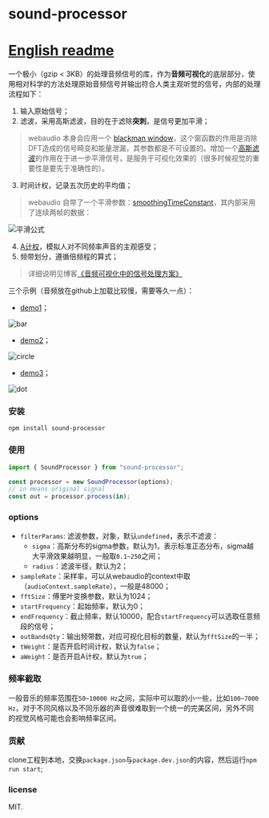 # sound-processor 

# [English readme](https://github.com/woshizja/sound-processor/blob/master/README.en.md)

一个极小（gzip < 3KB）的处理音频信号的库，作为**音频可视化**的底层部分，使用相对科学的方法处理原始音频信号并输出符合人类主观听觉的信号，内部的处理流程如下：

1. 输入原始信号；
2. 滤波，采用高斯滤波，目的在于滤除**突刺**，是信号更加平滑；

> webaudio 本身会应用一个 [blackman window](https://webaudio.github.io/web-audio-api/#fft-windowing-and-smoothing-over-time)，这个窗函数的作用是消除DFT造成的信号畸变和能量泄漏，其参数都是不可设置的。增加一个[高斯滤波](https://en.wikipedia.org/wiki/Normal_distribution)的作用在于进一步平滑信号，是服务于可视化效果的（很多时候视觉的重要性是要先于准确性的）。

3. 时间计权，记录五次历史的平均值；

> webaudio 自带了一个平滑参数：[smoothingTimeConstant](https://webaudio.github.io/web-audio-api/#dom-analysernode-smoothingtimeconstant)，其内部采用了连续两帧的数据：

![平滑公式](https://p1.music.126.net/p1gj68f6i2v83KWKGv12-w==/109951164110151095.jpg)

4. [A计权](https://www.noisemeters.com/help/faq/frequency-weighting/)，模拟人对不同频率声音的主观感受；
5. 频带划分，遵循倍频程的算式；

> 详细说明见博客[《音频可视化中的信号处理方案》](https://segmentfault.com/a/1190000019345560)

三个示例（音频放在github上加载比较慢，需要等久一点）：
- [demo1](https://woshizja.github.io/sound-processor/public/bar.html)；

![bar](https://p1.music.126.net/2cVN96NvtkhWoRXqYbMk6A==/109951164111107853.gif)

- [demo2](https://woshizja.github.io/sound-processor/public/circle.html)；

![circle](https://p1.music.126.net/ZOX9Un-PjLGmkMhsj9mqhw==/109951164111111781.gif)

- [demo3](https://woshizja.github.io/sound-processor/public/dot.html)；

![dot](https://p1.music.126.net/YWfVwL7DQYCvQLBfeCJefQ==/109951164111118060.gif)

### 安装
```
npm install sound-processor
```

### 使用
``` javascript
import { SoundProcessor } from "sound-processor";

const processor = new SoundProcessor(options);
// in means original signal
const out = processor.process(in);
```

### options
- `filterParams`: 滤波参数，对象，默认`undefined`，表示不滤波：
    - `sigma`：高斯分布的sigma参数，默认为1，表示标准正态分布，sigma越大平滑效果越明显，一般取`0.1~250`之间；
    - `radius`：滤波半径，默认为2；
- `sampleRate`：采样率，可以从webaudio的context中取（`audioContext.sampleRate`），一般是48000；
- `fftSize`：傅里叶变换参数，默认为1024；
- `startFrequency`：起始频率，默认为0；
- `endFrequency`：截止频率，默认10000，配合`startFrequency`可以选取任意频段的信号；
- `outBandsQty`：输出频带数，对应可视化目标的数量，默认为`fftSize`的一半；
- `tWeight`：是否开启时间计权，默认为`false`；
- `aWeight`：是否开启A计权，默认为`true`；

### 频率截取
一般音乐的频率范围在`50~10000 Hz`之间，实际中可以取的小一些，比如`100~7000 Hz`，对于不同风格以及不同乐器的声音很难取到一个统一的完美区间，另外不同的视觉风格可能也会影响频率区间。

### 贡献
clone工程到本地，交换`package.json`与`package.dev.json`的内容，然后运行`npm run start`;

### license
MIT.